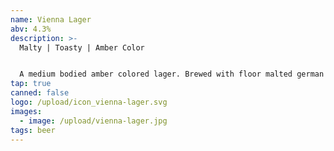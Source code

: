 ```yaml
---
name: Vienna Lager
abv: 4.3%
description: >-
  Malty | Toasty | Amber Color


  A medium bodied amber colored lager. Brewed with floor malted german malts and lager for an extended period of time. 
tap: true
canned: false
logo: /upload/icon_vienna-lager.svg
images:
  - image: /upload/vienna-lager.jpg
tags: beer
---
```

